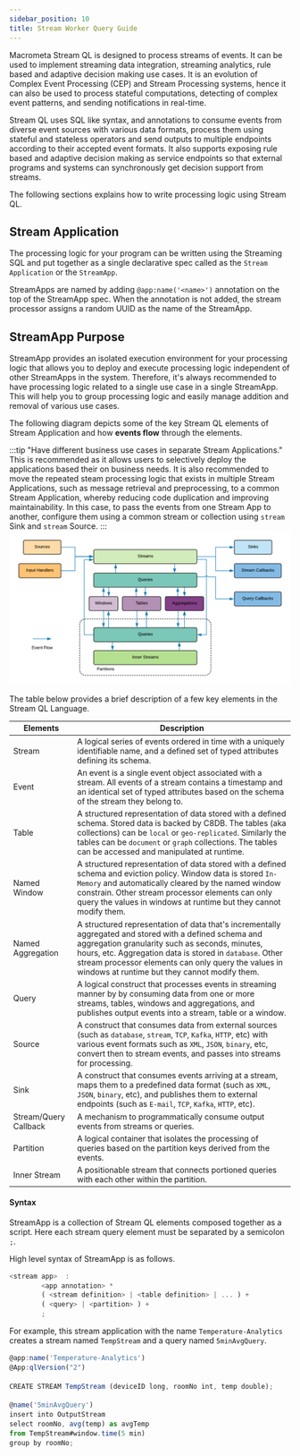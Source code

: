 ```yaml
---
sidebar_position: 10
title: Stream Worker Query Guide
---
```


Macrometa Stream QL is designed to process streams of events. It can be used to implement streaming data integration, streaming analytics, rule based and
adaptive decision making use cases. It is an evolution of Complex Event Processing (CEP) and Stream Processing systems, hence it can also be used to process stateful computations, detecting of complex event patterns, and sending notifications in real-time.

Stream QL uses SQL like syntax, and annotations to consume events from diverse event sources with various data formats, process them using stateful and stateless operators and send outputs to multiple endpoints according to their accepted event formats. It also supports exposing rule based and adaptive decision making as service endpoints so that external programs and systems can synchronously get decision support from streams.  

The following sections explains how to write processing logic using Stream QL.

## Stream Application

The processing logic for your program can be written using the Streaming SQL and put together as a single declarative spec called as the `Stream Application` or the `StreamApp`.

StreamApps are named by adding `@app:name('<name>')` annotation on the top of the StreamApp spec. When the annotation is not added, the stream processor assigns a random UUID as the name of the StreamApp.

## StreamApp Purpose

StreamApp provides an isolated execution environment for your processing logic that allows you to deploy and execute processing logic independent of other StreamApps in the system. Therefore, it's always recommended to have processing logic related to a single use case in a single StreamApp. This will help you to group processing logic and easily manage addition and removal of various use cases.

The following diagram depicts some of the key Stream QL elements of Stream Application and how **events flow** through the elements.

:::tip
"Have different business use cases in separate Stream Applications."
This is recommended as it allows users to selectively deploy the applications based their on business needs. It is also recommended to move the repeated steam processing logic that exists in multiple Stream Applications, such as message retrieval and preprocessing, to a common Stream Application, whereby reducing code duplication and improving maintainability. In this case, to pass the events from one Stream App to another, configure them using a common stream or collection using `stream` Sink and `stream` Source.
:::
![Event Flow](/img/event-flow.png?raw=true "Event Flow")

The table below provides a brief description of a few key elements in the Stream QL Language.

| Elements     | Description |
| ------------- |-------------|
| Stream    | A logical series of events ordered in time with a uniquely identifiable name, and a defined set of typed attributes defining its schema. |
| Event     | An event is a single event object associated with a stream. All events of a stream contains a timestamp and an identical set of typed attributes based on the schema of the stream they belong to.|
| Table     | A structured representation of data stored with a defined schema. Stored data is backed by C8DB. The tables (aka collections) can be `local` or `geo-replicated`. Similarly the tables can be `document` or `graph` collections. The tables can be accessed and manipulated at runtime. |
| Named Window     | A structured representation of data stored with a defined schema and eviction policy. Window data is stored `In-Memory` and automatically cleared by the named window constrain. Other stream processor elements can only query the values in windows at runtime but they cannot modify them.
| Named Aggregation     | A structured representation of data that's incrementally aggregated and stored with a defined schema and aggregation granularity such as seconds, minutes, hours, etc. Aggregation data is stored in `database`. Other stream processor elements can only query the values in windows at runtime but they cannot modify them. |
| Query	    | A logical construct that processes events in streaming manner by by consuming data from one or more streams, tables, windows and aggregations, and publishes output events into a stream, table or a window. |
| Source    | A construct that consumes data from external sources (such as `database`, `stream`, `TCP`, `Kafka`, `HTTP`, etc) with various event formats such as `XML`, `JSON`, `binary`, etc, convert then to stream events, and passes into streams for processing.
| Sink      | A construct that consumes events arriving at a stream, maps them to a predefined data format (such as `XML`, `JSON`, `binary`, etc), and publishes them to external endpoints (such as `E-mail`, `TCP`, `Kafka`, `HTTP`, etc). |
| Stream/Query Callback | A mechanism to programmatically consume output events from streams or queries. |
| Partition	| A logical container that isolates the processing of queries based on the partition keys derived from the events. |
| Inner Stream | A positionable stream that connects portioned queries with each other within the partition. |

#### Syntax

StreamApp is a collection of Stream QL elements composed together as a script. Here each stream query element must be separated by a semicolon `;`.

High level syntax of StreamApp is as follows.

```js
<stream app>  :
        <app annotation> *
        ( <stream definition> | <table definition> | ... ) +
        ( <query> | <partition> ) +
        ;
```

For example, this stream application with the name `Temperature-Analytics` creates a stream named `TempStream` and a query named `5minAvgQuery`.

```js
@app:name('Temperature-Analytics')
@App:qlVersion("2")

CREATE STREAM TempStream (deviceID long, roomNo int, temp double);

@name('5minAvgQuery')
insert into OutputStream
select roomNo, avg(temp) as avgTemp
from TempStream#window.time(5 min)
group by roomNo;
```
